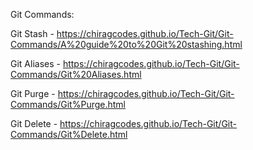 
Git Commands:

Git Stash - https://chiragcodes.github.io/Tech-Git/Git-Commands/A%20guide%20to%20Git%20stashing.html

Git Aliases - https://chiragcodes.github.io/Tech-Git/Git-Commands/Git%20Aliases.html

Git Purge - https://chiragcodes.github.io/Tech-Git/Git-Commands/Git%Purge.html

Git Delete - https://chiragcodes.github.io/Tech-Git/Git-Commands/Git%Delete.html


